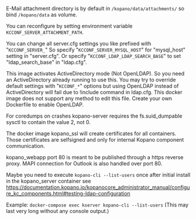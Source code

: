 E-Mail attachment directory is by default in `/kopano/data/attachments/` so bind `/kopano/data` as volume.

You can reconfigure by setting environment variable `KCCONF_SERVER_ATTACHMENT_PATH`.

You can change all server.cfg settings you like prefixed with "`KCCONF_SERVER_`"
So specify "`KCCONF_SERVER_MYSQL_HOST`" for "mysql\_host" setting in "server.cfg".
Or specify "`KCCONF_LDAP_LDAP_SEARCH_BASE`" to set "ldap\_search_base" in "ldap.cfg".

This image activates ActiveDirectory mode (Not OpenLDAP).
So you need an ActiveDirectory already running to use this.
You may try to override default settings with "`KCCONF_*`" options but using OpenLDAP instead of ActiveDirectory will fail due to !include command in ldap.cfg. This docker image does not support any method to edit this file. Create your own Dockerfile to enable OpenLDAP.

For coredumps on crashes kopano-server requires the fs.suid_dumpable sysctl to contain the value 2, not 0.

The docker image kopano_ssl will create certificates for all containers. Those certificates are selfsigned and only for internal Kopano component communication.

kopano_webapp port 80 is meant to be published through a https reverse proxy. MAPI connection for Outlook is also handled over port 80.

Maybe you need to execute `kopano-cli --list-users` once after initial install in the kopano_server container
see https://documentation.kopano.io/kopanocore_administrator_manual/configure_kc_components.html#testing-ldap-configuration

Example:
`docker-compose exec kserver kopano-cli --list-users` (This may last very long without any console output.)
